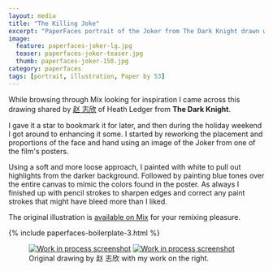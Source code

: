 ```yaml
---
layout: media
title: "The Killing Joke"
excerpt: "PaperFaces portrait of the Joker from The Dark Knight drawn with Paper by 53 on an iPad."
image: 
  feature: paperfaces-joker-lg.jpg
  teaser: paperfaces-joker-teaser.jpg
  thumb: paperfaces-joker-150.jpg
category: paperfaces
tags: [portrait, illustration, Paper by 53]
---
```


While browsing through Mix looking for inspiration I came across this drawing shared by [赵 志欣](https://mix.fiftythree.com/122266--) of Heath Ledger from **The Dark Knight**.

I gave it a star to bookmark it for later, and then during the holiday weekend I got around to enhancing it some. I started by reworking the placement and proportions of the face and hand using an image of the Joker from one of the film's posters.

Using a soft and more loose approach, I painted with white to pull out highlights from the darker background. Followed by painting blue tones over the entire canvas to mimic the colors found in the poster. As always I finished up with pencil strokes to sharpen edges and correct any paint strokes that might have bleed more than I liked.

The original illustration is [available on Mix](https://mix.fiftythree.com/11098-Michael-Rose/1110713) for your remixing pleasure.

{% include paperfaces-boilerplate-3.html %}

<figure class="half">
  <a href="{{ site.url }}/images/paperfaces-joker-original-1-lg.jpg"><img src="{{ site.url }}/images/paperfaces-joker-original-1-600.jpg" alt="Work in process screenshot"></a>
  <a href="{{ site.url }}/images/paperfaces-joker-w-process-1-lg.jpg"><img src="{{ site.url }}/images/paperfaces-joker-process-1-600.jpg" alt="Work in process screenshot"></a>
  <figcaption>Original drawing by 赵 志欣 with my work on the right.</figcaption>
</figure>